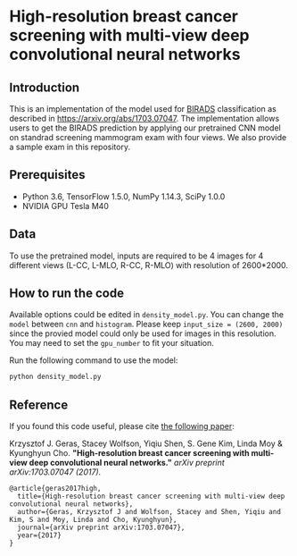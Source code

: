 # High-resolution breast cancer screening with multi-view deep convolutional neural networks
## Introduction
This is an implementation of the model used for [BIRADS](https://breast-cancer.ca/bi-rads/) classification as described in https://arxiv.org/abs/1703.07047. The implementation allows users to get the BIRADS prediction by applying our pretrained CNN model on standrad screening mammogram exam with four views. We also provide a sample exam in this repository. 

## Prerequisites

* Python 3.6, TensorFlow 1.5.0, NumPy 1.14.3, SciPy 1.0.0
* NVIDIA GPU Tesla M40

## Data

To use the pretrained model, inputs are required to be 4 images for 4 different views (L-CC, L-MLO, R-CC, R-MLO) with resolution of 2600*2000.

## How to run the code
Available options could be edited in `density_model.py`. You can change the `model` between `cnn` and `histogram`. Please keep `input_size = (2600, 2000)` since the provied model could only be used for images in this resolution. You may need to set the `gpu_number` to fit your situation.  

Run the following command to use the model:

```bash
python density_model.py
```
## Reference

If you found this code useful, please cite [the following paper](https://arxiv.org/pdf/1703.07047.pdf):

Krzysztof J. Geras, Stacey Wolfson, Yiqiu Shen, S. Gene Kim, Linda Moy & Kyunghyun Cho. 
 **"High-resolution breast cancer screening with multi-view deep convolutional neural networks."** *arXiv preprint arXiv:1703.07047 (2017).*

    @article{geras2017high, 
      title={High-resolution breast cancer screening with multi-view deep convolutional neural networks},
      author={Geras, Krzysztof J and Wolfson, Stacey and Shen, Yiqiu and Kim, S and Moy, Linda and Cho, Kyunghyun}, 
      journal={arXiv preprint arXiv:1703.07047},
      year={2017}
    }
